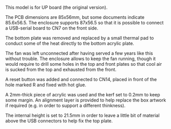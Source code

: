 This model is for UP board (the original version).

The PCB dimensions are 85x56mm, but some documents indicate 85.6x56.5. The
enclosure supports 87x56.5 so that it is possible to connect a USB-serial board
to CN7 on the front side.

The bottom plate was removed and replaced by a small thermal pad to conduct
some of the heat directly to the bottom acrylic plate.

The fan was left unconnected after having served a few years like this without
trouble. The enclosure allows to keep the fan running, though it would require
to drill some holes in the top and front plates so that cool air is sucked from
the top and exhausted from the front.

A reset button was added and connected to CN14, placed in front of the hole
marked R and fixed with hot glue.

A 2mm-thick piece of acrylic was used and the kerf set to 0.2mm to keep some
margin. An alignment layer is provided to help replace the box artwork if
required (e.g. in order to support a different thinkness).

The internal height is set to 21.5mm in order to leave a little bit of material
above the USB connectors to help fix the top plate.
